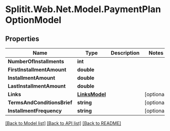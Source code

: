 # Splitit.Web.Net.Model.PaymentPlanOptionModel

## Properties

Name | Type | Description | Notes
------------ | ------------- | ------------- | -------------
**NumberOfInstallments** | **int** |  | 
**FirstInstallmentAmount** | **double** |  | 
**InstallmentAmount** | **double** |  | 
**LastInstallmentAmount** | **double** |  | 
**Links** | [**LinksModel**](LinksModel.md) |  | [optional] 
**TermsAndConditionsBrief** | **string** |  | [optional] 
**InstallmentFrequency** | **string** |  | [optional] 

[[Back to Model list]](../README.md#documentation-for-models) [[Back to API list]](../README.md#documentation-for-api-endpoints) [[Back to README]](../README.md)

